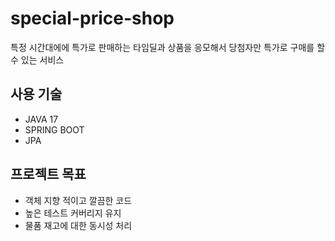 # special-price-shop
특정 시간대에에 특가로 판매하는 타임딜과 상품을 응모해서 당첨자만 특가로 구매를 할수 있는 서비스
## 사용 기술
- JAVA 17
- SPRING BOOT
- JPA

## 프로젝트 목표
- 객체 지향 적이고 깔끔한 코드
- 높은 테스트 커버리지 유지
- 물품 재고에 대한 동시성 처리
